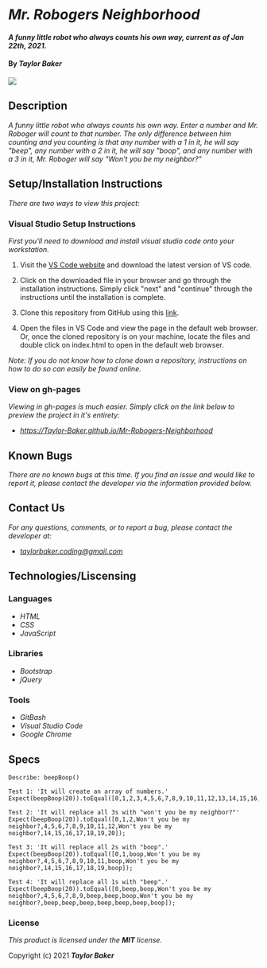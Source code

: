# _Mr. Robogers Neighborhood_

#### _A funny little robot who always counts his own way, current as of Jan 22th, 2021._

#### By _**Taylor Baker**_

<img src="img/" style="max-width:360px;">

## Description

_A funny little robot who always counts his own way. Enter a number and Mr. Roboger will count to that number. The only difference between him counting and you counting is that any number with a 1 in it, he will say "beep", any number with a 2 in it, he will say "boop", and any number with a 3 in it, Mr. Roboger will say "Won't you be my neighbor?"_

## Setup/Installation Instructions

_There are two ways to view this project:_

### Visual Studio Setup Instructions

_First you'll need to download and install visual studio code onto your workstation._

1. Visit the [VS Code website](https://code.visualstudio.com/) and download the latest version of VS code.

2. Click on the downloaded file in your browser and go through the installation instructions. Simply click "next" and "continue" through the instructions until the installation is complete.

3. Clone this repository from GitHub using this [link](https://github.com/Taylor-Baker/Mr-Robogers-Neighborhood.git).

4. Open the files in VS Code and view the page in the default web browser. Or, once the cloned repository is on your machine, locate the files and double click on index.html to open in the default web browser.

_Note: If you do not know how to clone down a repository, instructions on how to do so can easily be found online._

### View on gh-pages

_Viewing in gh-pages is much easier. Simply click on the link below to preview the project in it's entirety:_

* _https://Taylor-Baker.github.io/Mr-Robogers-Neighborhood_

## Known Bugs

_There are no known bugs at this time. If you find an issue and would like to report it, please contact the developer via the information provided below._

## Contact Us

_For any questions, comments, or to report a bug, please contact the developer at:_

* _<taylorbaker.coding@gmail.com>_

## Technologies/Liscensing

### Languages

* _HTML_
* _CSS_
* _JavaScript_

### Libraries

* _Bootstrap_
* _jQuery_

### Tools

* _GitBash_
* _Visual Studio Code_
* _Google Chrome_

## Specs
```
Describe: beepBoop()

Test 1: 'It will create an array of numbers.'
Expect(beepBoop(20)).toEqual([0,1,2,3,4,5,6,7,8,9,10,11,12,13,14,15,16,17,18,19,20]);

Test 2: 'It will replace all 3s with "won't you be my neighbor?"'
Expect(beepBoop(20)).toEqual([0,1,2,Won't you be my neighbor?,4,5,6,7,8,9,10,11,12,Won't you be my neighbor?,14,15,16,17,18,19,20]);

Test 3: 'It will replace all 2s with "boop".'
Expect(beepBoop(20)).toEqual([0,1,boop,Won't you be my neighbor?,4,5,6,7,8,9,10,11,boop,Won't you be my neighbor?,14,15,16,17,18,19,boop]);

Test 4: 'It will replace all 1s with "beep".'
Expect(beepBoop(20)).toEqual([0,beep,boop,Won't you be my neighbor?,4,5,6,7,8,9,beep,beep,boop,Won't you be my neighbor?,beep,beep,beep,beep,beep,beep,boop]);
```

### License

*This product is licensed under the **MIT** license.*

Copyright (c) 2021 **_Taylor Baker_**